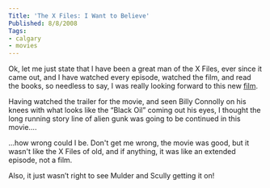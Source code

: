```yaml
---
Title: 'The X Files: I Want to Believe'
Published: 8/8/2008
Tags:
- calgary
- movies
---
```


Ok, let me just state that I have been a great man of the X Files, ever since it came out, and I have watched every episode, watched the film, and read the books, so needless to say, I was really looking forward to this new [film](http://www.imdb.com/title/tt0443701/).

Having watched the trailer for the movie, and seen Billy Connolly on his knees with what looks like the “Black Oil” coming out his eyes, I thought the long running story line of alien gunk was going to be continued in this movie....

...how wrong could I be. Don't get me wrong, the movie was good, but it wasn't like the X Files of old, and if anything, it was like an extended episode, not a film.

Also, it just wasn’t right to see Mulder and Scully getting it on!
